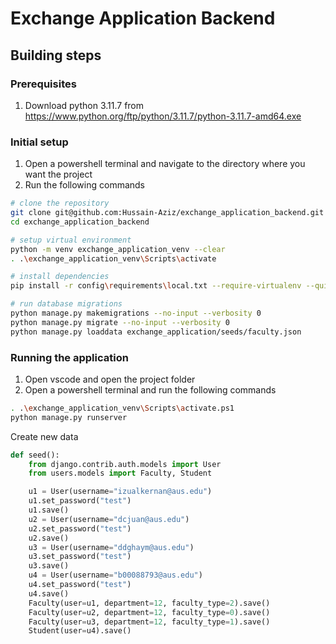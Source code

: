 # Exchange Application Backend

## Building steps

### Prerequisites

1. Download python 3.11.7 from <https://www.python.org/ftp/python/3.11.7/python-3.11.7-amd64.exe>

### Initial setup

1. Open a powershell terminal and navigate to the directory where you want the project
2. Run the following commands

```bash
# clone the repository
git clone git@github.com:Hussain-Aziz/exchange_application_backend.git
cd exchange_application_backend

# setup virtual environment
python -m venv exchange_application_venv --clear
. .\exchange_application_venv\Scripts\activate

# install dependencies
pip install -r config\requirements\local.txt --require-virtualenv --quiet

# run database migrations
python manage.py makemigrations --no-input --verbosity 0
python manage.py migrate --no-input --verbosity 0
python manage.py loaddata exchange_application/seeds/faculty.json
```

### Running the application

1. Open vscode and open the project folder
2. Open a powershell terminal and run the following commands

```bash
. .\exchange_application_venv\Scripts\activate.ps1
python manage.py runserver
```

Create new data

```python
def seed():
    from django.contrib.auth.models import User
    from users.models import Faculty, Student

    u1 = User(username="izualkernan@aus.edu")
    u1.set_password("test")
    u1.save()
    u2 = User(username="dcjuan@aus.edu")
    u2.set_password("test")
    u2.save()
    u3 = User(username="ddghaym@aus.edu")
    u3.set_password("test")
    u3.save()
    u4 = User(username="b00088793@aus.edu")
    u4.set_password("test")
    u4.save()
    Faculty(user=u1, department=12, faculty_type=2).save()
    Faculty(user=u2, department=12, faculty_type=0).save()
    Faculty(user=u3, department=12, faculty_type=1).save()
    Student(user=u4).save()
```

